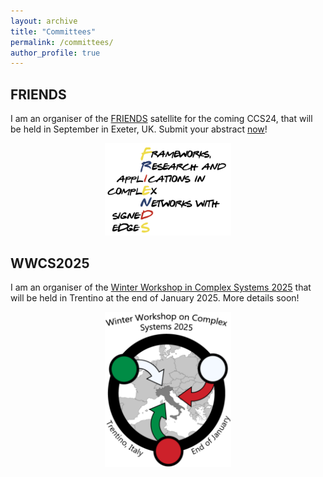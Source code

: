 ```yaml
---
layout: archive
title: "Committees"
permalink: /committees/
author_profile: true
---
```


## FRIENDS
I am an organiser of the [FRIENDS](https://signet-friends.github.io/) satellite for the coming CCS24, that will be held in September in Exeter, UK. Submit your abstract [now](https://signet-friends.github.io/submit/)! 

<center>
<img src="../images/friends.png" width="40%"/>
</center>

## WWCS2025
I am an organiser of the [Winter Workshop in Complex Systems 2025](https://wwcs2025.github.io/) that will be held in Trentino at the end of January 2025. More details soon!

<center>
<img src="../images/wwcs.png" width="40%"/>
</center>

<!---
<p align="center">
<img src="../images/friends.png" width="200" height="160">
</p>
-->